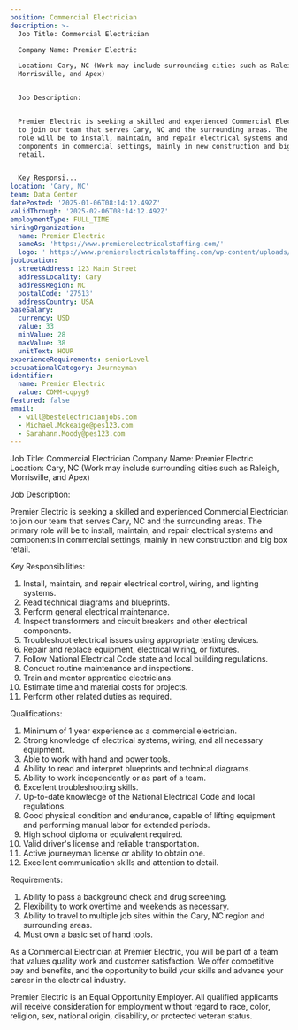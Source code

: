 ```yaml
---
position: Commercial Electrician
description: >-
  Job Title: Commercial Electrician 

  Company Name: Premier Electric 

  Location: Cary, NC (Work may include surrounding cities such as Raleigh,
  Morrisville, and Apex)


  Job Description:


  Premier Electric is seeking a skilled and experienced Commercial Electrician
  to join our team that serves Cary, NC and the surrounding areas. The primary
  role will be to install, maintain, and repair electrical systems and
  components in commercial settings, mainly in new construction and big box
  retail.


  Key Responsi...
location: 'Cary, NC'
team: Data Center
datePosted: '2025-01-06T08:14:12.492Z'
validThrough: '2025-02-06T08:14:12.492Z'
employmentType: FULL_TIME
hiringOrganization:
  name: Premier Electric
  sameAs: 'https://www.premierelectricalstaffing.com/'
  logo: ' https://www.premierelectricalstaffing.com/wp-content/uploads/2020/05/Premier-Electrical-Staffing-logo.png'
jobLocation:
  streetAddress: 123 Main Street
  addressLocality: Cary
  addressRegion: NC
  postalCode: '27513'
  addressCountry: USA
baseSalary:
  currency: USD
  value: 33
  minValue: 28
  maxValue: 38
  unitText: HOUR
experienceRequirements: seniorLevel
occupationalCategory: Journeyman
identifier:
  name: Premier Electric
  value: COMM-cqpyg9
featured: false
email:
  - will@bestelectricianjobs.com
  - Michael.Mckeaige@pes123.com
  - Sarahann.Moody@pes123.com
---
```




Job Title: Commercial Electrician 
Company Name: Premier Electric 
Location: Cary, NC (Work may include surrounding cities such as Raleigh, Morrisville, and Apex)

Job Description:

Premier Electric is seeking a skilled and experienced Commercial Electrician to join our team that serves Cary, NC and the surrounding areas. The primary role will be to install, maintain, and repair electrical systems and components in commercial settings, mainly in new construction and big box retail.

Key Responsibilities:

1. Install, maintain, and repair electrical control, wiring, and lighting systems.
2. Read technical diagrams and blueprints.
3. Perform general electrical maintenance.
4. Inspect transformers and circuit breakers and other electrical components.
5. Troubleshoot electrical issues using appropriate testing devices.
6. Repair and replace equipment, electrical wiring, or fixtures.
7. Follow National Electrical Code state and local building regulations.
8. Conduct routine maintenance and inspections.
9. Train and mentor apprentice electricians.
10. Estimate time and material costs for projects.
11. Perform other related duties as required.

Qualifications:

1. Minimum of 1 year experience as a commercial electrician.
2. Strong knowledge of electrical systems, wiring, and all necessary equipment.
3. Able to work with hand and power tools.
4. Ability to read and interpret blueprints and technical diagrams.
5. Ability to work independently or as part of a team.
6. Excellent troubleshooting skills.
7. Up-to-date knowledge of the National Electrical Code and local regulations.
8. Good physical condition and endurance, capable of lifting equipment and performing manual labor for extended periods.
9. High school diploma or equivalent required.
10. Valid driver's license and reliable transportation.
11. Active journeyman license or ability to obtain one.
12. Excellent communication skills and attention to detail.

Requirements:

1. Ability to pass a background check and drug screening.
2. Flexibility to work overtime and weekends as necessary.
3. Ability to travel to multiple job sites within the Cary, NC region and surrounding areas.
4. Must own a basic set of hand tools.

As a Commercial Electrician at Premier Electric, you will be part of a team that values quality work and customer satisfaction. We offer competitive pay and benefits, and the opportunity to build your skills and advance your career in the electrical industry. 

Premier Electric is an Equal Opportunity Employer. All qualified applicants will receive consideration for employment without regard to race, color, religion, sex, national origin, disability, or protected veteran status.
